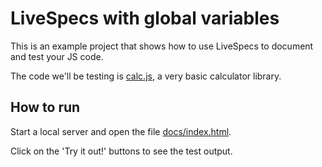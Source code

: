# LiveSpecs with global variables
This is an example project that shows how to use LiveSpecs to document and test your JS code. 

The code we'll be testing is [calc.js](https://github.com/alexishevia/LiveSpecs/blob/master/examples/global_variables/calc.js), a very basic calculator library.

## How to run
Start a local server and open the file [docs/index.html](https://github.com/alexishevia/LiveSpecs/blob/master/examples/global_variables/docs/index.html). 

Click on the 'Try it out!' buttons to see the test output.
